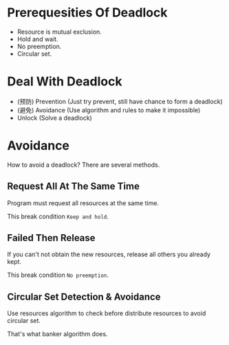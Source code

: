 # Prerequesities Of Deadlock

- Resource is mutual exclusion.
- Hold and wait.
- No preemption.
- Circular set.

# Deal With Deadlock

- (预防) Prevention (Just try prevent, still have chance to form a deadlock)
- (避免) Avoidance (Use algorithm and rules to make it impossible)
- Unlock (Solve a deadlock)

# Avoidance

How to avoid a deadlock? There are several methods.

## Request All At The Same Time

Program must request all resources at the same time. 

This break condition `Keep and hold`.

## Failed Then Release

If you can't not obtain the new resources, release all others you already kept.

This break condition `No preemption`.

## Circular Set Detection & Avoidance

Use resources algorithm to check before distribute resources to avoid circular set.

That's what banker algorithm does.
